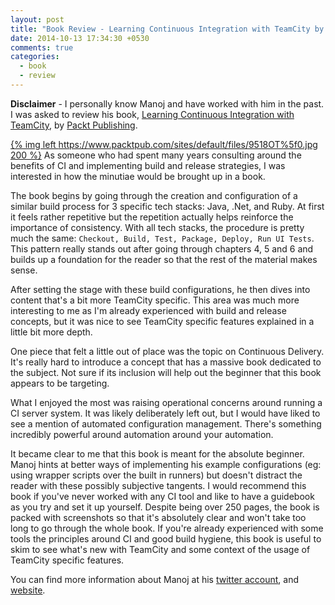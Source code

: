 ```yaml
---
layout: post
title: "Book Review - Learning Continuous Integration with TeamCity by Manoj Mahalingam"
date: 2014-10-13 17:34:30 +0530
comments: true
categories:
  - book
  - review
---
```


**Disclaimer** - I personally know Manoj and have worked with him in the past. I was asked to review his book,
[Learning Continuous Integration with TeamCity][book], by [Packt Publishing][packt-publishing].

[packt-publishing]: https://www.packtpub.com/
[book]: http://goo.gl/5wUy3v

[{% img left https://www.packtpub.com/sites/default/files/9518OT%5f0.jpg 200 %}][book]
As someone who had spent many years consulting around the benefits of CI and implementing build and release strategies,
I was interested in how the minutiae would be brought up in a book.

The book begins by going through the creation and configuration of a similar build process for 3 specific tech stacks:
Java, .Net, and Ruby. At first it feels rather repetitive but the repetition actually helps reinforce the importance of
consistency. With all tech stacks, the procedure is pretty much the same: `Checkout, Build, Test, Package, Deploy, Run
UI Tests`. This pattern really stands out after going through chapters 4, 5 and 6 and builds up a foundation for the
reader so that the rest of the material makes sense.

After setting the stage with these build configurations, he then dives into content that's a bit more TeamCity
specific. This area was much more interesting to me as I'm already experienced with build and release concepts, but it
was nice to see TeamCity specific features explained in a little bit more depth.

One piece that felt a little out of place was the topic on Continuous Delivery. It's really hard to introduce a concept
that has a massive book dedicated to the subject. Not sure if its inclusion will help out the beginner that this book
appears to be targeting.

What I enjoyed the most was raising operational concerns around running a CI server system. It was likely
deliberately left out, but I would have liked to see a mention of automated configuration management. There's something
incredibly powerful around automation around your automation.

It became clear to me that this book is meant for the absolute beginner. Manoj hints at better ways of implementing
his example configurations (eg: using wrapper scripts over the built in runners) but doesn't distract the reader
with these possibly subjective tangents. I would recommend this book if you've never worked with any CI tool and like
to have a guidebook as you try and set it up yourself. Despite being over 250 pages, the book is packed with
screenshots so that it's absolutely clear and won't take too long to go through the whole book. If you're already
experienced with some tools the principles around CI and good build hygiene, this book is useful to skim to see what's
new with TeamCity and some context of the usage of TeamCity specific features.

You can find more information about Manoj at his [twitter account][twitter], and [website][website].

[twitter]: https://twitter.com/manojlds
[website]: http://stacktoheap.com/

